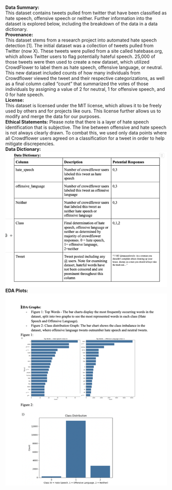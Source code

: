 **Data Summary:**  
This dataset contains tweets pulled from twitter that have been classified as hate speech, offensive speech or neither. Further information into the dataset is explored below, including the breakdown of the data in a data dictionary.  
**Provenance:**  
This dataset stems from a research project into automated hate speech detection [1]. The initial dataset was a collection of tweets pulled from Twitter (now X). These tweets were pulled from a site called hatebase.org, which allows Twitter users to flag potentially hateful speech. 25,000 of those tweets were then used to create a new dataset, which utilized CrowdFlower to label them as hate speech, offensive language, or neutral. This new dataset included counts of how many individuals from Crowdflower viewed the tweet and their respective categorizations, as well as a final column called “count” that summarized the votes of those individuals by assigning a value of 2 for neutral, 1 for offensive speech, and 0 for hate speech.  
**License:**  
This dataset is licensed under the MIT license, which allows it to be freely used by others and for projects like ours. This license further allows us to modify and merge the data for our purposes.   
**Ethical Statements:**
Please note that there is a layer of hate speech identification that is subjective. The line between offensive and hate speech is not always clearly drawn. To combat this, we used only data points where all Crowdflower users agreed on a classification for a tweet in order to help mitigate discrepencies.  
**Data Dictionary:**  
![Data dictionary image](Data%20Dictionary.png)  
**EDA Plots:**  
![Exploratory Plot Image](Exploratory%20Plots.png)  

